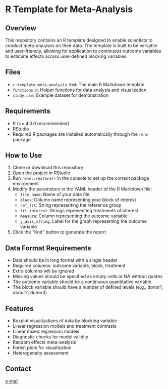 # R Template for Meta-Analysis

## Overview
This repository contains an R template designed to enable scientists to conduct meta-analyses on their data. The template is built to be versatile and user-friendly, allowing for application to continuous outcome variables to estimate effects across user-defined blocking variables.

## Files
- `r-template-meta-analysis.Rmd`: The main R Markdown template
- `functions.R`: Helper functions for data analysis and visualization
- `study.csv`: Example dataset for demonstration

## Requirements
- R (>= 4.0.0 recommended)
- RStudio
- Required R packages are installed automatically through the `renv` package

## How to Use
1. Clone or download this repository
2. Open the project in RStudio
3. Run `renv::restore()` in the console to set up the correct package environment
4. Modify the parameters in the YAML header of the R Markdown file:
   - `file_name`: Name of your data file
   - `block`: Column name representing your block of interest
   - `ref_trt`: String representing the reference group
   - `trt_interest`: Strings representing treatments of interest
   - `measure`: Column representing the outcome variable
   - `y_axis_string`: Label for the graph representing the outcome variable
5. Click the "Knit" button to generate the report

## Data Format Requirements
- Data should be in long format with a single header
- Required columns: outcome variable, block, treatment
- Extra columns will be ignored
- Missing values should be specified as empty cells or NA without quotes
- The outcome variable should be a continuous quantitative variable
- The block variable should have a number of defined levels (e.g., donor1, donor2, donor3)

## Features
- Boxplot visualizations of data by blocking variable
- Linear regression models and treatment contrasts
- Linear mixed regression models
- Diagnostic checks for model validity
- Random effects meta-analysis
- Forest plots for visualization
- Heterogeneity assessment


## Contact
[e-mail](gabbyteku@gmail.com)
